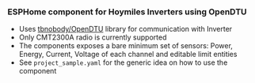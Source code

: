 ### ESPHome component for Hoymiles Inverters using OpenDTU

* Uses [tbnobody/OpenDTU](https://github.com/tbnobody/OpenDTU) library for communication with Inverter
* Only CMT2300A radio is currently supported
* The components exposes a bare minimum set of sensors: Power, Energy, Current, Voltage of each channel and editable limit entities
* See `project_sample.yaml` for the generic idea on how to use the component
